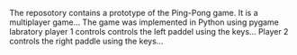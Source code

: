 The reposotory contains a prototype of the Ping-Pong game. It is a multiplayer game...
The game was implemented in Python using pygame labratory
player 1 controls controls the left paddel using the keys... Player 2 controls the right paddle using the keys...
